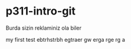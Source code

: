 # p311-intro-git
Burda sizin reklaminiz ola biler



my first test
ebtrhstrbh
egtraer
gw
erga
rge
rg
a